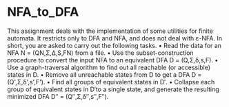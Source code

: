 # NFA_to_DFA
This assignment deals with the implementation of some utilities for finite automata. It restricts only to DFA and
NFA, and does not deal with ε-NFA. In short, you are asked to carry out the following tasks.
• Read the data for an NFA N = (QN,Σ,∆,S,FN) from a file.
• Use the subset-construction procedure to convert the input NFA to an equivalent DFA D = (Q,Σ,δ,s,F).
• Use a graph-traversal algorithm to find out all reachable (or accessible) states in D.
• Remove all unreachable states from D to get a DFA D = (Q',Σ,δ',s',F').
• Find all groups of equivalent states in D′.
• Collapse each group of equivalent states in D′to a single state, and generate the resulting minimized DFA 
D′′ = (Q′′,Σ,δ′′,s′′,F′′).
